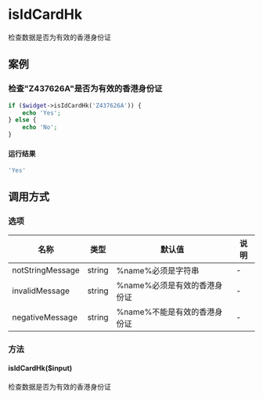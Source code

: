 isIdCardHk
==========

检查数据是否为有效的香港身份证

案例
----

### 检查"Z437626A"是否为有效的香港身份证
```php
if ($widget->isIdCardHk('Z437626A')) {
    echo 'Yes';
} else {
    echo 'No';
}
```

#### 运行结果
```php
'Yes'
```

调用方式
--------

### 选项

| 名称                | 类型    | 默认值                           | 说明              |
|---------------------|---------|----------------------------------|-------------------|
| notStringMessage    | string  | %name%必须是字符串               | -                 |
| invalidMessage      | string  | %name%必须是有效的香港身份证     | -                 |
| negativeMessage     | string  | %name%不能是有效的香港身份证     | -                 |

### 方法

#### isIdCardHk($input)
检查数据是否为有效的香港身份证